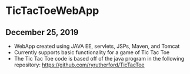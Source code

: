 # TicTacToeWebApp
## December 25, 2019
- WebApp created using JAVA EE, servlets, JSPs, Maven, and Tomcat 
- Currently supports basic functionality for a game of Tic Tac Toe
- The Tic Tac Toe code is based off of the java program in the following repository: https://github.com/ryrutherford/TicTacToe
